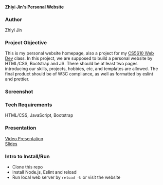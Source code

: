 #### [Zhiyi Jin's Personal Website](https://ted001.github.io/My-Personal-Homepage/)

### Author
Zhiyi Jin

### Project Objective
This is my personal website homepage, also a project for my [CS5610 Web Dev](https://johnguerra.co/classes/webDevelopment_fall_2022/) class. In this project, we are supposed to build a personal website by HTML/CSS, Bootstrap and JS. There should be at least two pages introducing our skills, projects, hobbies, etc, and templates are allowed. The final product should be of W3C compliance, as well as formatted by eslint and prettier.

### Screenshot


### Tech Requirements
HTML/CSS, JavaScript, Bootstrap

### Presentation
[Video Presentation]()  
[Slides]()

### Intro to Install/Run
- Clone this repo
- Install Node.js, Eslint and reload
- Run local web server by `reload -b` or visit the website